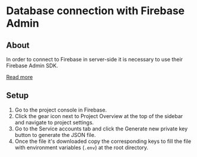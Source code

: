 # Database connection with Firebase Admin

## About
In order to connect to Firebase in server-side it is necessary to use their Firebase Admin SDK.

[Read more](https://firebase.google.com/docs/admin/setup)

## Setup
1. Go to the project console in Firebase.
2. Click the gear icon next to Project Overview at the top of the sidebar and navigate to project settings.
3. Go to the Service accounts tab and click the Generate new private key button to generate the JSON file.
4. Once the file it's downloaded copy the corresponding keys to fill the file with environment variables (`.env`) at the root directory.
